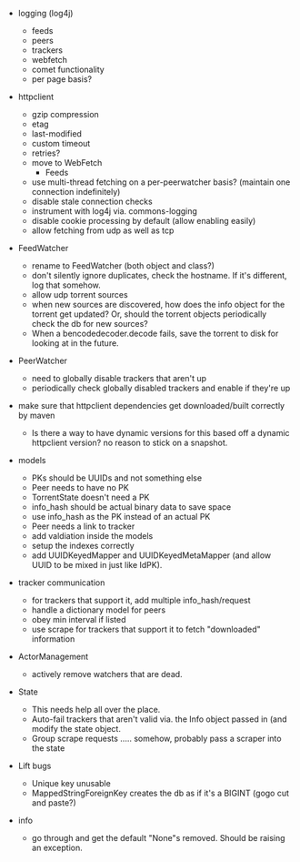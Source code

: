 - logging (log4j)
  - feeds
  - peers
  - trackers
  - webfetch
  - comet functionality
  - per page basis?

- httpclient
  - gzip compression
  - etag
  - last-modified
  - custom timeout
  - retries?
  - move to WebFetch
    - Feeds
  - use multi-thread fetching on a per-peerwatcher basis? (maintain one
    connection indefinitely)
  - disable stale connection checks
  - instrument with log4j via. commons-logging
  - disable cookie processing by default (allow enabling easily)
  - allow fetching from udp as well as tcp

- FeedWatcher
  - rename to FeedWatcher (both object and class?)
  - don't silently ignore duplicates, check the hostname. If it's different,
    log that somehow.
  - allow udp torrent sources
  - when new sources are discovered, how does the info object for the torrent
    get updated? Or, should the torrent objects periodically check the db for
    new sources?
  - When a bencodedecoder.decode fails, save the torrent to disk for looking
    at in the future.

- PeerWatcher
  - need to globally disable trackers that aren't up
  - periodically check globally disabled trackers and enable if they're up

- make sure that httpclient dependencies get downloaded/built correctly by maven
  - Is there a way to have dynamic versions for this based off a dynamic
    httpclient version? no reason to stick on a snapshot.

- models
  - PKs should be UUIDs and not something else
  - Peer needs to have no PK
  - TorrentState doesn't need a PK
  - info_hash should be actual binary data to save space
  - use info_hash as the PK instead of an actual PK
  - Peer needs a link to tracker
  - add valdiation inside the models
  - setup the indexes correctly
  - add UUIDKeyedMapper and UUIDKeyedMetaMapper (and allow UUID to be mixed in
    just like IdPK).

- tracker communication
  - for trackers that support it, add multiple info_hash/request
  - handle a dictionary model for peers
  - obey min interval if listed
  - use scrape for trackers that support it to fetch "downloaded" information

- ActorManagement
  - actively remove watchers that are dead.

- State
  - This needs help all over the place.
  - Auto-fail trackers that aren't valid via. the Info object passed in (and
    modify the state object.
  - Group scrape requests ..... somehow, probably pass a scraper into the state

- Lift bugs
  - Unique key unusable
  - MappedStringForeignKey creates the db as if it's a BIGINT
    (gogo cut and paste?)

- info
  - go through and get the default "None"s removed. Should be raising an
    exception.